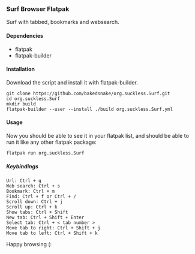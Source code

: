 ### Surf Browser Flatpak 
Surf with tabbed, bookmarks and websearch.

#### Dependencies
* flatpak
* flatpak-builder

#### Installation
Download the script and install it with flatpak-builder.
```
git clone https://github.com/bakedsnake/org.suckless.Surf.git
cd org.suckless.Surf
mkdir build
flatpak-builder --user --install ./build org.suckless.Surf.yml
```

#### Usage
Now you should be able to see it in your flatpak list, and should be able to run it like any other flatpak package:
```
flatpak run org.suckless.Surf 
```

##### Keybindings
```
Url: Ctrl + g
Web search: Ctrl + s
Bookmark: Ctrl + m
Find: Ctrl + f or Ctrl + /
Scroll down: Ctrl + j
Scroll up: Ctrl + k
Show tabs: Ctrl + Shift
New tab: Ctrl + Shift + Enter
Select tab: Ctrl + < tab number >
Move tab to right: Ctrl + Shift + j
Move tab to left: Ctrl + Shift + k
```

Happy browsing (:
